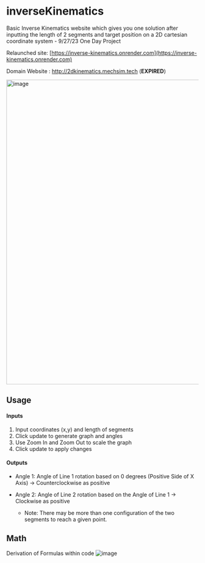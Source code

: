 # inverseKinematics
Basic Inverse Kinematics website which gives you one solution after inputting the length of 2 segments and target position on a 2D cartesian coordinate system - 9/27/23 One Day Project 

Relaunched site: [https://inverse-kinematics.onrender.com](https://inverse-kinematics.onrender.com)

Domain Website : http://2dkinematics.mechsim.tech (**EXPIRED**)


<img width="800" alt="image" src="https://github.com/yeetric/inverseKinematics/assets/82407170/b95418ab-782e-4091-ab94-32eccfed3017">


## Usage

#### Inputs
1. Input coordinates (x,y) and length of segments
2. Click update to generate graph and angles
3. Use Zoom In and Zoom Out to scale the graph
4. Click update to apply changes

#### Outputs
- Angle 1: Angle of Line 1 rotation based on 0 degrees (Positive Side of X Axis) -> Counterclockwise as positive
- Angle 2: Angle of Line 2 rotation based on the Angle of Line 1 -> Clockwise as positive
  
  - Note: There may be more than one configuration of the two segments to reach a given point.

## Math
Derivation of Formulas within code
![image](https://github.com/yeetric/inverseKinematics/assets/82407170/ead3f8ba-21d1-44b0-a082-fd9eedcf1ff5)


